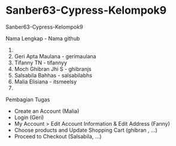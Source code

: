 # Sanber63-Cypress-Kelompok9
Sanber63-Cypress-Kelompok9

Nama Lengkap - Nama github

1. 
2. Geri Apta Maulana - gerimaulana
3. Tifanny TN - tifannyy
4. Moch Ghibran Jhi S - ghibranjs
5. Salsabila Bahhas - salsabilabhs
6. Malia Elisiana - itsmeelsy
7.

Pembagian Tugas

- Create an Account (Malia)
- Login (Geri)
- My Account > Edit Account Information & Edit Address (Fanny)
- Choose products and Update Shopping Cart (ghibran , ...)
- Proceed to Checkout (Salsabila, ...)
